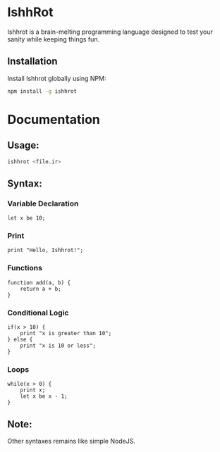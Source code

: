# IshhRot
Ishhrot is a brain-melting programming language designed to test your sanity while keeping things fun.

## Installation

Install Ishhrot globally using NPM:

```bash
npm install -g ishhrot
```

# Documentation 

## Usage:
```bash
ishhrot <file.ir>
```
## Syntax:

### Variable Declaration
```
let x be 10;
 ```

### Print
``` 
print "Hello, Ishhrot!";
```

### Functions
```
function add(a, b) {
    return a + b;
}
```

### Conditional Logic
```
if(x > 10) {
    print "x is greater than 10";
} else {
    print "x is 10 or less";
}
```

### Loops

```
while(x > 0) {
    print x;
    let x be x - 1;
}
```

## Note:
 Other syntaxes remains like simple NodeJS.
